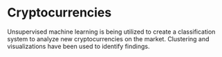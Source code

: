 # Cryptocurrencies

Unsupervised machine learning is being utilized to create a classification system to analyze new cryptocurrencies on the market. Clustering and visualizations have been used to identify findings.

